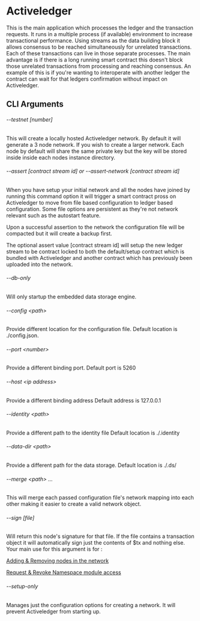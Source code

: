 # Activeledger

This is the main application which processes the ledger and the transaction requests. It runs in a multiple process (if available) environment to increase transactional performance. Using streams as the data building block it allows consensus to be reached simultaneously for unrelated transactions. Each of these transactions can live in those separate processes. The main advantage is if there is a long running smart contract this doesn't block those unrelated transactions from processing and reaching consensus. An example of this is if you're wanting to interoperate with another ledger the contract can wait for that ledgers confirmation without impact on Activeledger. 

## CLI Arguments

###### --testnet [number]

This will create a locally hosted Activeledger network. By default it will generate a 3 node network. If you wish to create a larger network. Each node by default will share the same private key but the key will be stored inside inside each nodes instance directory.

###### --assert [contract stream id] or --assert-network [contract stream id]

When you have setup your initial network and all the nodes have joined by running this command option it will trigger a smart contract pross on Activeledger to move from file based configuration to ledger based configuration. Some file options are persistent as they're not network relevant such as the autostart feature.

Upon a successful assertion to the network the configuration file will be compacted but it will create a backup first.

The optional assert value [contract stream id] will setup the new ledger stream to be contract locked to both the default/setup contract which is bundled with Activeledger and another contract which has previously been uploaded into the network.

###### --db-only

Will only startup the embedded data storage engine.

###### --config \<path\>

Provide different location for the configuration file. Default location is ./config.json.

###### --port \<number\>

Provide a different binding port. Default port is 5260

###### --host \<ip address\>

Provide a different binding address Default address is 127.0.0.1

###### --identity \<path\>

Provide a different path to the identity file Default location is ./.identity

###### --data-dir \<path\>

Provide a different path for the data storage. Default location is ./.ds/

###### --merge \<path\> ...

This will merge each passed configuration file's network mapping into each other making it easier to create a valid network object.

###### --sign [file]

Will return this node's signature for that file. If the file contains a transaction object it will automatically sign just the contents of $tx and nothing else. Your main use for this argument is for :

[Adding & Removing nodes in the network](dynamic-nodes.md)

[Request & Revoke Namespace module access](contracts/deployment/namespace.md)

###### --setup-only

Manages just the configuration options for creating a network. It will prevent Activeledger from starting up.








